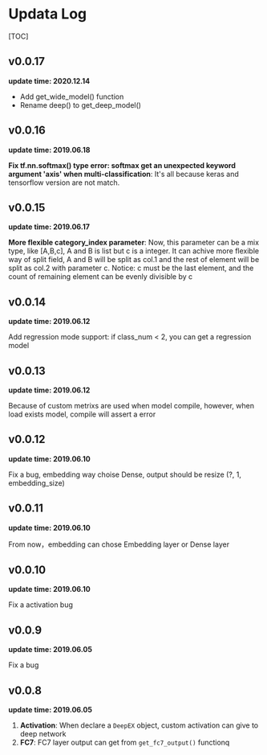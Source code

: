 # Updata Log

[TOC]

## v0.0.17

**update time: 2020.12.14**

* Add get_wide_model() function
* Rename deep() to get_deep_model()

## v0.0.16

**update time: 2019.06.18**

**Fix tf.nn.softmax() type error: softmax get an unexpected keyword argument 'axis' when multi-classification**: It's all because keras and tensorflow version are not match.

## v0.0.15

**update time: 2019.06.17**

**More flexible category_index parameter**: Now, this parameter can be a mix type, like [A,B,c], A and B is list but c is a integer. It can achive more flexible way of split field, A and B will be split as col.1 and the rest of element will be split as col.2 with parameter c. Notice: c must be the last element, and the count of remaining element can be evenly divisible by c

## v0.0.14

**update time: 2019.06.12**

Add regression mode support: if class_num < 2, you can get a regression model

## v0.0.13

**update time: 2019.06.12**

Because of custom metrixs are used when model compile, however, when load exists model, compile will assert a error

## v0.0.12

**update time: 2019.06.10**

Fix a bug, embedding way choise Dense, output should be resize (?, 1, embedding_size)

## v0.0.11

**update time: 2019.06.10**

From now，embedding can chose Embedding layer or Dense layer

## v0.0.10

**update time: 2019.06.10**

Fix a activation bug

## v0.0.9

**update time: 2019.06.05**

Fix a bug

## v0.0.8

**update time: 2019.06.05**

1. **Activation**: When declare a `DeepEX` object, custom activation can give to deep network 
2. **FC7**: FC7 layer output can get from `get_fc7_output()` functionq